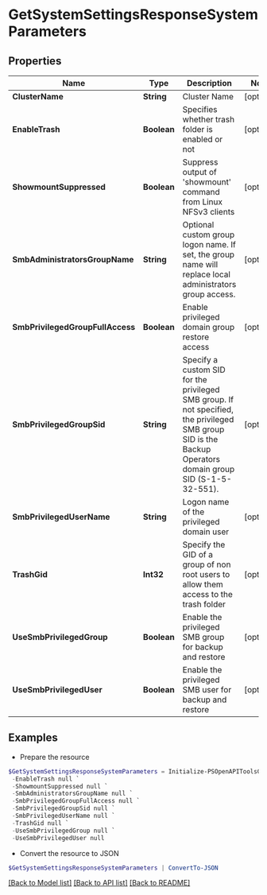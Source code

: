 # GetSystemSettingsResponseSystemParameters
## Properties

Name | Type | Description | Notes
------------ | ------------- | ------------- | -------------
**ClusterName** | **String** | Cluster Name | [optional] 
**EnableTrash** | **Boolean** | Specifies whether trash folder is enabled or not | [optional] 
**ShowmountSuppressed** | **Boolean** | Suppress output of &#39;showmount&#39; command from Linux NFSv3 clients | [optional] 
**SmbAdministratorsGroupName** | **String** | Optional custom group logon name. If set, the group name will replace local administrators group access.  | [optional] 
**SmbPrivilegedGroupFullAccess** | **Boolean** | Enable privileged domain group restore access | [optional] 
**SmbPrivilegedGroupSid** | **String** | Specify a custom SID for the privileged SMB group. If not specified, the privileged SMB group SID is the Backup Operators domain group SID (S-1-5-32-551).  | [optional] 
**SmbPrivilegedUserName** | **String** | Logon name of the privileged domain user | [optional] 
**TrashGid** | **Int32** | Specify the GID of a group of non root users to allow them access to the trash folder | [optional] 
**UseSmbPrivilegedGroup** | **Boolean** | Enable the privileged SMB group for backup and restore | [optional] 
**UseSmbPrivilegedUser** | **Boolean** | Enable the privileged SMB user for backup and restore | [optional] 

## Examples

- Prepare the resource
```powershell
$GetSystemSettingsResponseSystemParameters = Initialize-PSOpenAPIToolsGetSystemSettingsResponseSystemParameters  -ClusterName null `
 -EnableTrash null `
 -ShowmountSuppressed null `
 -SmbAdministratorsGroupName null `
 -SmbPrivilegedGroupFullAccess null `
 -SmbPrivilegedGroupSid null `
 -SmbPrivilegedUserName null `
 -TrashGid null `
 -UseSmbPrivilegedGroup null `
 -UseSmbPrivilegedUser null
```

- Convert the resource to JSON
```powershell
$GetSystemSettingsResponseSystemParameters | ConvertTo-JSON
```

[[Back to Model list]](../README.md#documentation-for-models) [[Back to API list]](../README.md#documentation-for-api-endpoints) [[Back to README]](../README.md)

